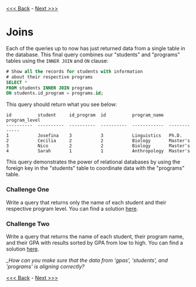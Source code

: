 [<<< Back](7-commonqueries.md) - [Next >>>](9-importcsv.md)

# Joins

Each of the queries up to now has just returned data from a single table in the database. This final query combines our "students" and "programs" tables using the `INNER JOIN` and `ON` clause:

```sql
# Show all the records for students with information 
# about their respective programs
SELECT *
FROM students INNER JOIN programs 
ON students.id_program = programs.id;
```
This query should return what you see below:
```
id          student     id_program  id          program_name  program_level
----------  ----------  ----------  ----------  ------------  -------------
1           Josefina    3           3           Linguistics   Ph.D.
2           Cecilia     2           2           Biology       Master's
3           Nico        2           2           Biology       Master's
4           Sarah       1           1           Anthropology  Master's
```

This query demonstrates the power of relational databases by using the foreign key in the "students" table to coordinate data with the "programs" table.

### Challenge One

Write a query that returns only the name of each student and their respective program level. You can find a solution [here](solution5.sql).

### Challenge Two

Write a query that returns the name of each student, their program name, and their GPA with results sorted by GPA from low to high. You can find a solution [here](solution6.sql).

*_How can you make sure that the data from 'gpas', 'students', and 'programs' is aligning correctly?*

[<<< Back](7-commonqueries.md) - [Next >>>](9-importcsv.md)
